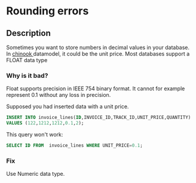# Rounding errors

## Description

Sometimes you want to store numbers in decimal values in your database. In [chinook ](https://dataschool.com/assets/images/Chinook%20ERD.png)datamodel, it could be the unit price. Most databases support a FLOAT data type

### **Why is it bad?** 

Float supports precision in IEEE 754 binary format. It cannot for example represent 0.1 without any loss in precision.

Supposed you had inserted data with a unit price.

```sql
INSERT INTO invoice_lines(ID,INVOICE_ID,TRACK_ID,UNIT_PRICE,QUANTITY)
VALUES (122,1212,1212,0.1,2);

```

This query won't work:

```sql
SELECT ID FROM  invoice_lines WHERE UNIT_PRICE=0.1;
```

### Fix

Use Numeric data type.

